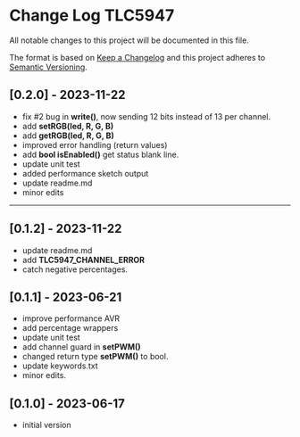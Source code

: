 # Change Log TLC5947

All notable changes to this project will be documented in this file.

The format is based on [Keep a Changelog](http://keepachangelog.com/)
and this project adheres to [Semantic Versioning](http://semver.org/).


## [0.2.0] - 2023-11-22
- fix #2 bug in **write()**, now sending 12 bits instead of 13 per channel.
- add **setRGB(led, R, G, B)**
- add **getRGB(led, R, G, B)**
- improved error handling (return values)
- add **bool isEnabled()** get status blank line.
- update unit test
- added performance sketch output
- update readme.md
- minor edits

----

## [0.1.2] - 2023-11-22
- update readme.md
- add **TLC5947_CHANNEL_ERROR**
- catch negative percentages.

## [0.1.1] - 2023-06-21
- improve performance AVR
- add percentage wrappers
- update unit test
- add channel guard in **setPWM()**
- changed return type **setPWM()** to bool.
- update keywords.txt
- minor edits.


## [0.1.0] - 2023-06-17
- initial version


